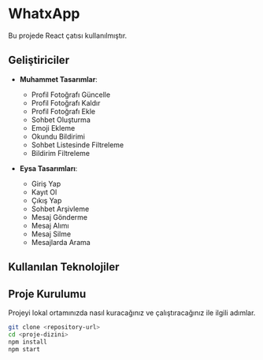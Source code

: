 # WhatxApp

Bu projede React çatısı kullanılmıştır.

## Geliştiriciler

- **Muhammet Tasarımlar**:
  - Profil Fotoğrafı Güncelle
  - Profil Fotoğrafı Kaldır
  - Profil Fotoğrafı Ekle
  - Sohbet Oluşturma
  - Emoji Ekleme
  - Okundu Bildirimi
  - Sohbet Listesinde Filtreleme
  - Bildirim Filtreleme

- **Eysa Tasarımları**:
  - Giriş Yap
  - Kayıt Ol
  - Çıkış Yap
  - Sohbet Arşivleme
  - Mesaj Gönderme
  - Mesaj Alımı
  - Mesaj Silme
  - Mesajlarda Arama

## Kullanılan Teknolojiler


## Proje Kurulumu

Projeyi lokal ortamınızda nasıl kuracağınız ve çalıştıracağınız ile ilgili adımlar.

```bash
git clone <repository-url>
cd <proje-dizini>
npm install
npm start
